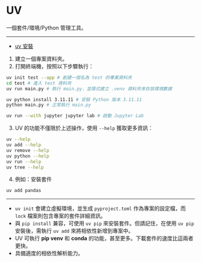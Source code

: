 # UV

一個套件/環境/Python 管理工具。  

---

* [uv 安裝](https://docs.astral.sh/uv/getting-started/installation/#installation-methods)

1. 建立一個專案資料夾。  
2. 打開終端機，按照以下步驟執行：  

```bash
uv init test --app # 創建一個名為 test 的專案資料夾  
cd test # 進入 test 資料夾  
uv run main.py # 執行 main.py，並隱式建立 .venv 資料夾來存放環境數據  

uv python install 3.11.11 # 安裝 Python 版本 3.11.11  
python main.py # 正常執行 main.py  

uv run --with jupyter jupyter lab # 啟動 Jupyter Lab  

```

3. UV 的功能不僅限於上述操作，使用 `--help` 獲取更多資訊：  

```bash
uv --help
uv add --help
uv remove --help
uv python --help
uv run --help
uv tree --help
```

4. 例如：安裝套件  

```bash
uv add pandas
```

---

- `uv init` 會建立虛擬環境，並生成 `pyproject.toml` 作為專案的設定檔，而 `lock` 檔案則包含專案的套件詳細資訊。  
- 與 `pip install` 兼容，可使用 `uv pip` 來安裝套件。但請記住，在使用 `uv pip` 安裝後，需執行 `uv add` 來將相依性新增到專案中。  
- UV 可執行 **pip venv** 和 **conda** 的功能，甚至更多。下載套件的速度比這兩者更快。  
- 具備適度的相依性解析能力。  
